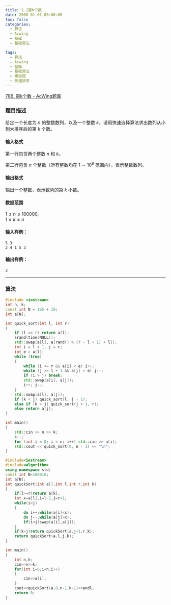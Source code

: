 ```yaml
---
title: 1.2第K个数
date: 2000-01-01 00:00:00
toc: false
categories:
  - 算法
  - Acwing
  - 基础
  - 基础算法

tags:
  - 算法
  - Acwing
  - 基础
  - 基础算法
  - 模板题
  - 快速排序
---
```


[786. 第k个数 - AcWing题库](https://www.acwing.com/problem/content/788/)

### 题目描述
给定一个长度为 $n$ 的整数数列，以及一个整数 $k$，请用快速选择算法求出数列从小到大排序后的第 $k$ 个数。

#### 输入格式

第一行包含两个整数 $n$ 和 $k$。

第二行包含 $n$ 个整数（所有整数均在 $1 \sim 10^9$ 范围内），表示整数数列。

#### 输出格式

输出一个整数，表示数列的第 $k$ 小数。

#### 数据范围

$1 \le n \le 100000$,  
$1 \le k \le n$

#### 输入样例：

```
5 3
2 4 1 5 3
```

#### 输出样例：

```
3
```

---
### 算法

```cpp
#include <iostream>
int n, k;
const int N = 1e5 + 10;
int a[N];

int quick_sort(int l, int r)
{
    if (l == r) return a[l];
    srand(time(NULL));
    std::swap(a[l], a[rand() % (r - l + 1) + l]);
    int i = l + 1, j = r;
    int e = a[l];
    while (true)
    {
        while (i <= r && a[i] < e) i++;
        while (j >= l + 1 && a[j] > e) j--;
        if (i > j) break;
        std::swap(a[i], a[j]);
        i++; j--;
    }
    std::swap(a[l], a[j]);
    if (k < j) quick_sort(l, j - 1);
    else if (k > j) quick_sort(j + 1, r);
    else return a[j];
}

int main()
{
    std::cin >> n >> k;
    k--;
    for (int i = 0; i < n; i++) std::cin >> a[i];
    std::cout << quick_sort(0, n - 1) << "\n";   
}
```



```cpp
#include<iostream>
#include<algorithm>
using namespace std;
const int N=100010;
int a[N];
int quickSort(int a[],int l,int r,int k)
{
    if(l>=r)return a[k];
    int x=a[l],i=l-1,j=r+1;
    while(i<j)
    {
        do i++;while(a[i]<x);
        do j--;while(a[j]>x);
        if(i<j)swap(a[i],a[j]);
    }
    if(k>j)return quickSort(a,j+1,r,k);
    return quickSort(a,l,j,k);
}

int main()
{
    int n,k;
    cin>>n>>k;
    for(int i=0;i<n;i++)
    {
        cin>>a[i];
    }
    cout<<quickSort(a,0,n-1,k-1)<<endl;
    return 0;
}
```